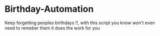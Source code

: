 # Birthday-Automation

Keep forgetting peoples birthdays !!, with this script you know won't even need to remeber them it does the work for you 
